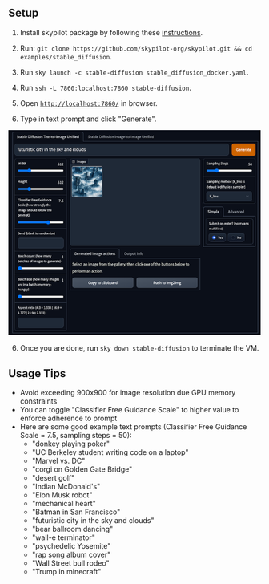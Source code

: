 ## Setup

1. Install skypilot package by following these [instructions](https://skypilot.readthedocs.io/en/latest/getting-started/installation.html).

2. Run: `git clone https://github.com/skypilot-org/skypilot.git && cd examples/stable_diffusion`.

2. Run `sky launch -c stable-diffusion stable_diffusion_docker.yaml`.

3. Run `ssh -L 7860:localhost:7860 stable-diffusion`.

4. Open [`http://localhost:7860/`](http://localhost:7860/) in browser.

5. Type in text prompt and click "Generate".

![Stable Diffusion Web Tool UI](stable_diffusion_ui.png)

6. Once you are done, run `sky down stable-diffusion` to terminate the VM.


## Usage Tips
 - Avoid exceeding 900x900 for image resolution due GPU memory constraints
 - You can toggle "Classifier Free Guidance Scale" to higher value to enforce adherence to prompt
 - Here are some good example text prompts (Classifier Free Guidance Scale = 7.5, sampling steps = 50):
   - "donkey playing poker"
   - "UC Berkeley student writing code on a laptop"
   - "Marvel vs. DC"
   - "corgi on Golden Gate Bridge"
   - "desert golf"
   - "Indian McDonald's"
   - "Elon Musk robot"
   - "mechanical heart"
   - "Batman in San Francisco"
   - "futuristic city in the sky and clouds"
   - "bear ballroom dancing"
   - "wall-e terminator"
   - "psychedelic Yosemite"
   - "rap song album cover"
   - "Wall Street bull rodeo"
   - "Trump in minecraft"
